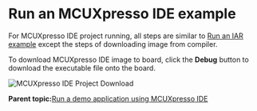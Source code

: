 # Run an MCUXpresso IDE example

For MCUXpresso IDE project running, all steps are similar to [Run an IAR example](run_an_iar_example.md) except the steps of downloading image from compiler.

To download MCUXpresso IDE image to board, click the **Debug** button to download the executable file onto the board.

![](../images/image19.png "MCUXpresso IDE Project
					Download")

**Parent topic:**[Run a demo application using MCUXpresso IDE](../topics/run_a_demo_application_using_mcuxpresso_ide.md)

